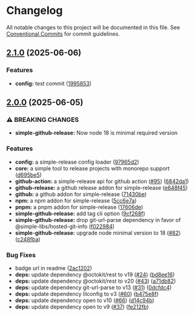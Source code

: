 # Changelog

All notable changes to this project will be documented in this file.
See [Conventional Commits](https://conventionalcommits.org) for commit guidelines.

## [2.1.0](https://github.com/TrigenSoftware/simple-release/compare/v2.0.0...v2.1.0) (2025-06-06)

### Features

* **config:** test commit ([1995853](https://github.com/TrigenSoftware/simple-release/commit/1995853d0c97dc6ef7fc29dcad39072290f521ce))

## [2.0.0](https://github.com/TrigenSoftware/simple-release/compare/v1.0.0...v2.0.0) (2025-06-05)

### ⚠ BREAKING CHANGES

* **simple-github-release:** Now node 18 is minimal required version

### Features

* **config:** a simple-release config loader ([97965d2](https://github.com/TrigenSoftware/simple-release/commit/97965d29ab28d40836cf5ef3d5e4e04f908e7037))
* **core:** a simple tool to release projects with monorepo support ([d695be5](https://github.com/TrigenSoftware/simple-release/commit/d695be51e9e0fdf12acfb86a8d0cefe802012271))
* **github-action:** a simple-release api for github action ([#95](https://github.com/TrigenSoftware/simple-release/issues/95)) ([6842da1](https://github.com/TrigenSoftware/simple-release/commit/6842da1a008f9bd921046c1aadf24e3f45eb3a51))
* **github-release:** a github release addon for simple-release ([e648f45](https://github.com/TrigenSoftware/simple-release/commit/e648f45ce2005b2ec90824217951d5f7d152976f))
* **github:** a github addon for simple-release ([71430be](https://github.com/TrigenSoftware/simple-release/commit/71430be20ab9aa680f89d4d36b6dec7f76df4a82))
* **npm:** a npm addon for simple-release ([5cc6e7a](https://github.com/TrigenSoftware/simple-release/commit/5cc6e7a94687f480a315becd8d1d3fd10e8ec08a))
* **pnpm:** a pnpm addon for simple-release ([17606de](https://github.com/TrigenSoftware/simple-release/commit/17606de0172cccac9d5227036c8594284a59f102))
* **simple-github-release:** add tag cli option ([9cf268f](https://github.com/TrigenSoftware/simple-release/commit/9cf268f22fe8a68055be213b211d8268ce69a3f3))
* **simple-github-release:** drop git-url-parse dependency in favor of @simple-libs/hosted-git-info ([f022984](https://github.com/TrigenSoftware/simple-release/commit/f02298413e0b9c084a6d3579bc474a7364dda5cc))
* **simple-github-release:** upgrade node minimal version to 18 ([#82](https://github.com/TrigenSoftware/simple-release/issues/82)) ([c248fba](https://github.com/TrigenSoftware/simple-release/commit/c248fba43f1d5fe6a296711af88bcf4370a7fc3e))

### Bug Fixes

* badge url in readme ([2ac1202](https://github.com/TrigenSoftware/simple-release/commit/2ac12021d4d90e67133841645321525ef6a3716d))
* **deps:** update dependency @octokit/rest to v19 ([#24](https://github.com/TrigenSoftware/simple-release/issues/24)) ([bd8ee16](https://github.com/TrigenSoftware/simple-release/commit/bd8ee168cd9f978a4489d858f44e736eeef9d024))
* **deps:** update dependency @octokit/rest to v20 ([#43](https://github.com/TrigenSoftware/simple-release/issues/43)) ([a71db82](https://github.com/TrigenSoftware/simple-release/commit/a71db82a2fe70163b0e992a3c38769ca09129c34))
* **deps:** update dependency git-url-parse to v13 ([#31](https://github.com/TrigenSoftware/simple-release/issues/31)) ([0dcfdc4](https://github.com/TrigenSoftware/simple-release/commit/0dcfdc43b3b41328c80e413c40b6eccff03216e8))
* **deps:** update dependency lilconfig to v3 ([#60](https://github.com/TrigenSoftware/simple-release/issues/60)) ([b475e8f](https://github.com/TrigenSoftware/simple-release/commit/b475e8f9d9ae439c07c48248e7ae891e609436ca))
* **deps:** update dependency open to v10 ([#66](https://github.com/TrigenSoftware/simple-release/issues/66)) ([d14c94b](https://github.com/TrigenSoftware/simple-release/commit/d14c94b464ec50c4b31b6cdf3b1a45fcb399da73))
* **deps:** update dependency open to v9 ([#37](https://github.com/TrigenSoftware/simple-release/issues/37)) ([fe212fb](https://github.com/TrigenSoftware/simple-release/commit/fe212fb4ff0179455959d84ccccdc828e778f61b))
